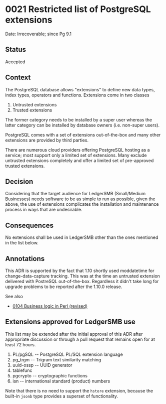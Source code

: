 # 0021 Restricted list of PostgreSQL extensions

Date: Irrecoverable; since Pg 9.1

## Status

Accepted

## Context

The PostgreSQL database allows "extensions" to define new data types,
index types, operators and functions.  Extensions come in two classes

 1. Untrusted extensions
 2. Trusted extensions

The former category needs to be installed by a super user whereas the
latter category can be installed by database owners (i.e. non-super users).

PostgreSQL comes with a set of extensions out-of-the-box and many other
extensions are provided by third parties.

There are numerous cloud providers offering PostgreSQL hosting as a service;
most support only a limited set of extensions.  Many exclude untrusted
extensions completely and offer a limited set of pre-approved trusted
extensions.

## Decision

Considering that the target audience for LedgerSMB (Small/Medium Businesses)
needs software to be as simple to run as possible, given the above, the use
of extensions complicates the installation and maintenance process in ways
that are undesirable.

## Consequences

No extensions shall be used in LedgerSMB other than the ones mentioned in
the list below.

## Annotations

This ADR is supported by the fact that 1.10 shortly used moddatetime for
change-data-capture tracking.  This was at the time an untrusted extension
delivered with PostreSQL out-of-the-box.  Regardless it didn't take long
for upgrade problems to be reported after the 1.10.0 release.

See also

* [0104 Business logic in Perl (revised)](./0104-business-logic-in-perl.md)


## Extensions approved for LedgerSMB use

This list may be extended after the initial approval of this ADR after
appropriate discussion or through a pull request that remains open for
at least 72 hours.

 1. PL/pgSQL -- PostgreSQL PL/SQL extension language
 2. pg_trgm -- Trigram text similarity matching
 3. uuid-ossp -- UUID generator
 4. tablefunc
 5. pgcrypto -- cryptographic functions
 6. isn -- international standard (product) numbers

Note that there is no need to support the `hstore` extension, because
the built-in `jsonb` type provides a superset of functionality.
